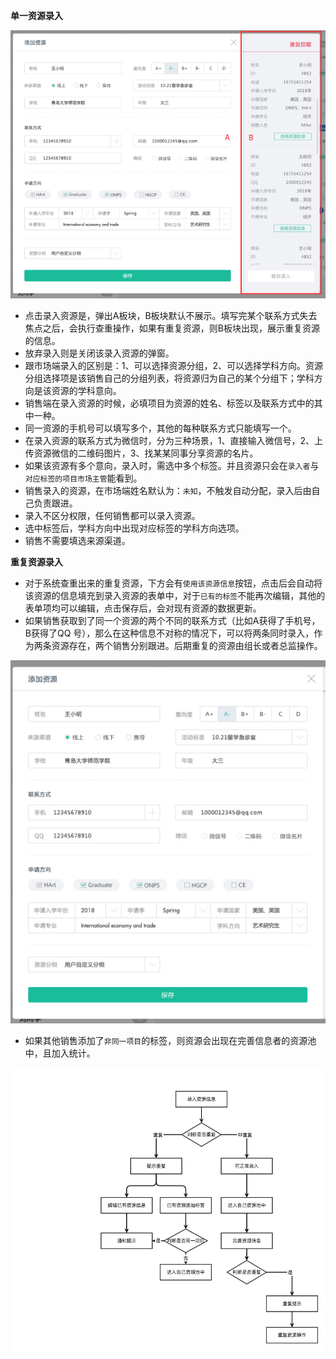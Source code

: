 **单一资源录入**

![](/assets/资源录入.png)

- 点击录入资源是，弹出A板块，B板块默认不展示。填写完某个联系方式失去焦点之后，会执行查重操作，如果有重复资源，则B板块出现，展示重复资源的信息。
- 放弃录入则是关闭该录入资源的弹窗。
- 跟市场端录入的区别是：1、可以选择资源分组，2、可以选择学科方向。资源分组选择项是该销售自己的分组列表，将资源归为自己的某个分组下；学科方向是该资源的学科意向。
- 销售端在录入资源的时候，必填项目为资源的姓名、标签以及联系方式中的其中一种。
- 同一资源的手机号可以填写多个，其他的每种联系方式只能填写一个。
- 在录入资源的联系方式为微信时，分为三种场景，1、直接输入微信号，2、上传资源微信的二维码图片，3、找某某同事分享资源的名片。
- 如果该资源有多个意向，录入时，需选中多个标签。并且资源只会在`录入者`与`对应标签的项目市场主管`能看到。
- 销售录入的资源，在市场端姓名默认为：`未知`，不触发自动分配，录入后由自己负责跟进。
- 录入不区分权限，任何销售都可以录入资源。
- 选中标签后，学科方向中出现对应标签的学科方向选项。
- 销售不需要填选来源渠道。

**重复资源录入**

- 对于系统查重出来的重复资源，下方会有`使用该资源信息`按钮，点击后会自动将该资源的信息填充到录入资源的表单中，对于`已有的标签`不能再次编辑，其他的表单项均可以编辑，点击保存后，会对现有资源的数据更新。
- 如果销售获取到了同一个资源的两个不同的联系方式（比如A获得了手机号，B获得了QQ 号），那么在这种信息不对称的情况下，可以将两条同时录入，作为两条资源存在，两个销售分别跟进。后期重复的资源由组长或者总监操作。


![](/assets/录入.png)

- 如果其他销售添加了`非同一项目`的标签，则资源会出现在完善信息者的资源池中，且加入统计。

![](/assets/录入流程.png)


